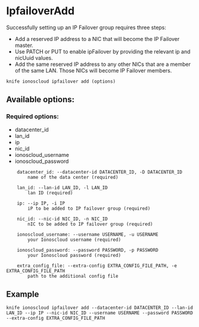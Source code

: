 # IpfailoverAdd

Successfully setting up an IP Failover group requires three steps:
* Add a reserved IP address to a NIC that will become the IP Failover master.
* Use PATCH or PUT to enable ipFailover by providing the relevant ip and nicUuid values.
* Add the same reserved IP address to any other NICs that are a member of the same LAN. Those NICs will become IP Failover members.


```text
knife ionoscloud ipfailover add (options)
```

## Available options:

### Required options:

* datacenter\_id
* lan\_id
* ip
* nic\_id
* ionoscloud\_username
* ionoscloud\_password

```text
    datacenter_id: --datacenter-id DATACENTER_ID, -D DATACENTER_ID
        name of the data center (required)

    lan_id: --lan-id LAN_ID, -l LAN_ID
        lan ID (required)

    ip: --ip IP, -i IP
        iP to be added to IP failover group (required)

    nic_id: --nic-id NIC_ID, -n NIC_ID
        nIC to be added to IP failover group (required)

    ionoscloud_username: --username USERNAME, -u USERNAME
        your Ionoscloud username (required)

    ionoscloud_password: --password PASSWORD, -p PASSWORD
        your Ionoscloud password (required)

    extra_config_file: --extra-config EXTRA_CONFIG_FILE_PATH, -e EXTRA_CONFIG_FILE_PATH
        path to the additional config file

```
## Example

```text
knife ionoscloud ipfailover add --datacenter-id DATACENTER_ID --lan-id LAN_ID --ip IP --nic-id NIC_ID --username USERNAME --password PASSWORD --extra-config EXTRA_CONFIG_FILE_PATH
```

